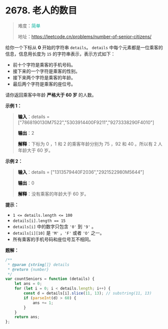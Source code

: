 # 2678. 老人的数目

> 难度：<span style="color: #00af9b; font-weight: 500">简单</span>
>
> 地址：https://leetcode.cn/problems/number-of-senior-citizens/

给你一个下标从 **0** 开始的字符串 `details`。 `details` 中每个元素都是一位乘客的信息，信息用长度为 `15` 的字符串表示，表示方式如下：

-   前十个字符是乘客的手机号码。
-   接下来的一个字符是乘客的性别。
-   接下来两个字符是乘客的年龄。
-   最后两个字符是乘客的座位号。

请你返回乘客中年龄 **严格大于 60 岁** 的人数。

**示例 1：**

> **<font color=#000>输入</font>**：details = ["7868190130M7522","5303914400F9211","9273338290F4010"]
>
> **<font color=#000>输出</font>**：2
>
> **<font color=#000>解释</font>**：下标为 0 ，1 和 2 的乘客年龄分别为 75 ，92 和 40 。所以有 2 人年龄大于 60 岁。

**示例 2：**

> **<font color=#000>输入</font>**：details = ["1313579440F2036","2921522980M5644"]
>
> **<font color=#000>输出</font>**：0
>
> **<font color=#000>解释</font>**：没有乘客的年龄大于 60 岁。

**提示：**

-   `1 <= details.length <= 100`
-   `details[i].length == 15`
-   `details[i]` 中的数字只包含 `'0'` 到 `'9'` 。
-   `details[i][10]` 是 `'M'` ，`'F'` 或者 `'O'` 之一。
-   所有乘客的手机号码和座位号互不相同。

**题解：**

```js
/**
 * @param {string[]} details
 * @return {number}
 */
var countSeniors = function (details) {
    let ans = 0;
    for (let i = 0; i < details.length; i++) {
        const d = details[i].slice(11, 13); // substring(11, 13)
        if (parseInt(d) > 60) {
            ans += 1;
        }
    }
    return ans;
};
```
